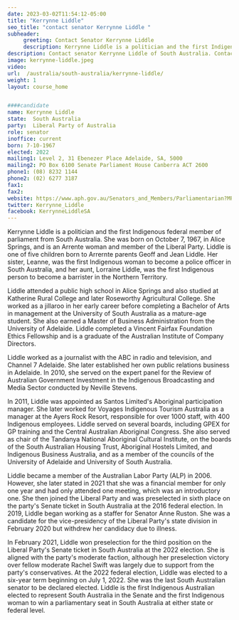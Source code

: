 ```yaml
---
date: 2023-03-02T11:54:12-05:00
title: "Kerrynne Liddle"
seo_title: "contact senator Kerrynne Liddle "
subheader:
     greeting: Contact Senator Kerrynne Liddle
     description: Kerrynne Liddle is a politician and the first Indigenous federal member of parliament from South Australia.
description: Contact senator Kerrynne Liddle of South Australia. Contact information for Kerrynne Liddle includes email address, phone number, and mailing address.
image: kerrynne-liddle.jpeg
video:
url:  /australia/south-australia/kerrynne-liddle/
weight: 1
layout: course_home


####candidate
name: Kerrynne Liddle
state:	South Australia
party:	Liberal Party of Australia
role: senator
inoffice: current
born: 7-10-1967
elected: 2022
mailing1: Level 2, 31 Ebenezer Place Adelaide, SA, 5000
mailing2: PO Box 6100 Senate Parliament House Canberra ACT 2600
phone1:	(08) 8232 1144
phone2: (02) 6277 3187
fax1: 
fax2:
website: https://www.aph.gov.au/Senators_and_Members/Parliamentarian?MPID=300644
twitter: Kerrynne_Liddle
facebook: KerrynneLiddleSA
---
```

Kerrynne Liddle is a politician and the first Indigenous federal member of parliament from South Australia. She was born on October 7, 1967, in Alice Springs, and is an Arrente woman and member of the Liberal Party. Liddle is one of five children born to Arrernte parents Geoff and Jean Liddle. Her sister, Leanne, was the first Indigenous woman to become a police officer in South Australia, and her aunt, Lorraine Liddle, was the first Indigenous person to become a barrister in the Northern Territory.

Liddle attended a public high school in Alice Springs and also studied at Katherine Rural College and later Roseworthy Agricultural College. She worked as a jillaroo in her early career before completing a Bachelor of Arts in management at the University of South Australia as a mature-age student. She also earned a Master of Business Administration from the University of Adelaide. Liddle completed a Vincent Fairfax Foundation Ethics Fellowship and is a graduate of the Australian Institute of Company Directors.

Liddle worked as a journalist with the ABC in radio and television, and Channel 7 Adelaide. She later established her own public relations business in Adelaide. In 2010, she served on the expert panel for the Review of Australian Government Investment in the Indigenous Broadcasting and Media Sector conducted by Neville Stevens.

In 2011, Liddle was appointed as Santos Limited's Aboriginal participation manager. She later worked for Voyages Indigenous Tourism Australia as a manager at the Ayers Rock Resort, responsible for over 1000 staff, with 400 Indigenous employees. Liddle served on several boards, including GPEX for GP training and the Central Australian Aboriginal Congress. She also served as chair of the Tandanya National Aboriginal Cultural Institute, on the boards of the South Australian Housing Trust, Aboriginal Hostels Limited, and Indigenous Business Australia, and as a member of the councils of the University of Adelaide and University of South Australia.

Liddle became a member of the Australian Labor Party (ALP) in 2006. However, she later stated in 2021 that she was a financial member for only one year and had only attended one meeting, which was an introductory one. She then joined the Liberal Party and was preselected in sixth place on the party's Senate ticket in South Australia at the 2016 federal election. In 2019, Liddle began working as a staffer for Senator Anne Ruston. She was a candidate for the vice-presidency of the Liberal Party's state division in February 2020 but withdrew her candidacy due to illness.

In February 2021, Liddle won preselection for the third position on the Liberal Party's Senate ticket in South Australia at the 2022 election. She is aligned with the party's moderate faction, although her preselection victory over fellow moderate Rachel Swift was largely due to support from the party's conservatives. At the 2022 federal election, Liddle was elected to a six-year term beginning on July 1, 2022. She was the last South Australian senator to be declared elected. Liddle is the first Indigenous Australian elected to represent South Australia in the Senate and the first Indigenous woman to win a parliamentary seat in South Australia at either state or federal level.
